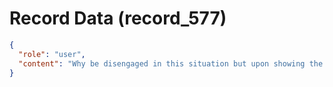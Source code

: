 # Record Data (record_577)

```json
{
  "role": "user",
  "content": "Why be disengaged in this situation but upon showing the investigation report ask the questions that he asked me and undermine what i went through?"
}
```
